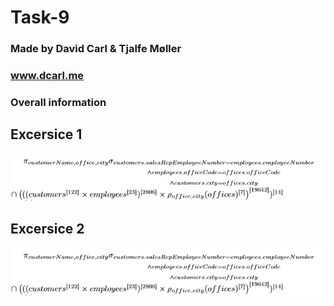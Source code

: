 # Task-9

### Made by David Carl & Tjalfe Møller
### www.dcarl.me

### Overall information

## Excersice 1

![](1.png)

## Excersice 2

![](1.png)